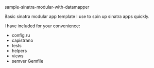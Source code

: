 sample-sinatra-modular-with-datamapper

Basic sinatra modular app template I use to spin up sinatra apps quickly.

I have included for your convenience:

- config.ru
- capistrano
- tests
- helpers
- views
- semver Gemfile
